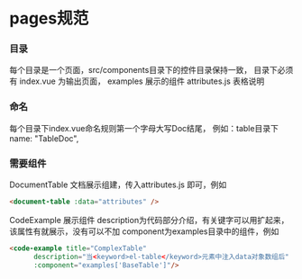 # pages规范

### 目录
每个目录是一个页面，src/components目录下的控件目录保持一致，
目录下必须有 index.vue 为输出页面，
           examples  展示的组件
           attributes.js 表格说明
           

### 命名
每个目录下index.vue命名规则第一个字母大写Doc结尾，
例如：table目录下 name: "TableDoc",

### 需要组件
DocumentTable 文档展示组建，传入attributes.js 即可，例如
```html
<document-table :data="attributes" />
```
CodeExample 展示组件
description为代码部分介绍，有关键字可以用<keyword></keyword>扩起来，该属性有就展示，没有可以不加
component为examples目录中的组件，例如
```html
<code-example title="ComplexTable" 
      description="当<keyword>el-table</keyword>元素中注入data对象数组后"
      :component="examples['BaseTable']"/>
```




